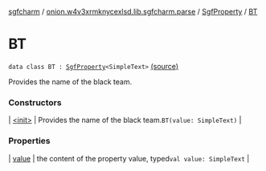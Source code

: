 [sgfcharm](../../../index.md) / [onion.w4v3xrmknycexlsd.lib.sgfcharm.parse](../../index.md) / [SgfProperty](../index.md) / [BT](./index.md)

# BT

`data class BT : `[`SgfProperty`](../index.md)`<SimpleText>` [(source)](https://github.com/w4v3/sgfcharm/tree/master/sgfcharm/src/main/java/onion/w4v3xrmknycexlsd/lib/sgfcharm/parse/SgfTree.kt#L190)

Provides the name of the black team.

### Constructors

| [&lt;init&gt;](-init-.md) | Provides the name of the black team.`BT(value: SimpleText)` |

### Properties

| [value](value.md) | the content of the property value, typed`val value: SimpleText` |


